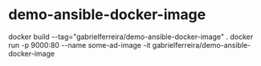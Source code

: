 # demo-ansible-docker-image
docker build --tag="gabrielferreira/demo-ansible-docker-image" .
docker run -p 9000:80 --name some-ad-image -it gabrielferreira/demo-ansible-docker-image
